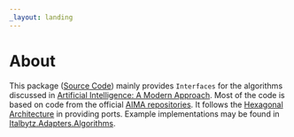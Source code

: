 ```yaml
---
_layout: landing
---
```


# About

This package ([Source Code](https://github.com/Italbytz/nuget-ports-algorithms)) mainly provides ``Interfaces`` for the algorithms discussed in [Artificial Intelligence: A Modern Approach](http://aima.cs.berkeley.edu). Most of the code is based on code from the official [AIMA repositories](https://github.com/aimacode). It follows the [Hexagonal Architecture](https://alistair.cockburn.us/hexagonal-architecture/) in providing ports. Example implementations may be found in [Italbytz.Adapters.Algorithms](https://github.com/Italbytz/nuget-adapters-algorithms).  
